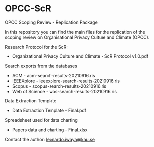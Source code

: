 # OPCC-ScR
OPCC Scoping Review - Replication Package

In this repository you can find the main files for the replication of the scoping review on Organisational Privacy Culture and Climate (OPCC).

Research Protocol for the ScR:
- Organizational Privacy Culture and Climate - ScR Protocol v1.0.pdf

Search exports from the databases
- ACM - acm-search-results-20210916.ris
- IEEEXplore - ieeexplore-search-results-20210916.ris
- Scopus - scopus-search-results-20210916.ris
- Web of Science - wos-search-results-20210916.ris

Data Extraction Template
- Data Extraction Template - Final.pdf

Spreadsheet used for data charting
- Papers data and charting - Final.xlsx

Contact the author: leonardo.iwaya@kau.se
